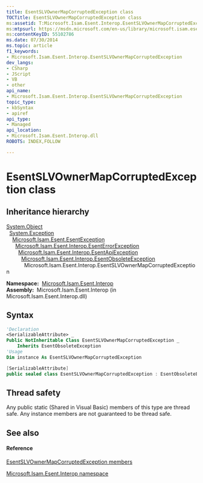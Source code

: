 ```yaml
---
title: EsentSLVOwnerMapCorruptedException class
TOCTitle: EsentSLVOwnerMapCorruptedException class
ms:assetid: T:Microsoft.Isam.Esent.Interop.EsentSLVOwnerMapCorruptedException
ms:mtpsurl: https://msdn.microsoft.com/en-us/library/microsoft.isam.esent.interop.esentslvownermapcorruptedexception(v=EXCHG.10)
ms:contentKeyID: 55102786
ms.date: 07/30/2014
ms.topic: article
f1_keywords:
- Microsoft.Isam.Esent.Interop.EsentSLVOwnerMapCorruptedException
dev_langs:
- CSharp
- JScript
- VB
- other
api_name: 
- Microsoft.Isam.Esent.Interop.EsentSLVOwnerMapCorruptedException
topic_type: 
- kbSyntax
- apiref
api_type: 
- Managed
api_location: 
- Microsoft.Isam.Esent.Interop.dll
ROBOTS: INDEX,FOLLOW

---
```


# EsentSLVOwnerMapCorruptedException class

## Inheritance hierarchy

[System.Object](https://docs.microsoft.com/dotnet/api/system.object?redirectedfrom=MSDN)  
  [System.Exception](https://docs.microsoft.com/dotnet/api/system.exception?redirectedfrom=MSDN)  
    [Microsoft.Isam.Esent.EsentException](dn292088\(v=exchg.10\).md)  
      [Microsoft.Isam.Esent.Interop.EsentErrorException](dn274314\(v=exchg.10\).md)  
        [Microsoft.Isam.Esent.Interop.EsentApiException](dn334231\(v=exchg.10\).md)  
          [Microsoft.Isam.Esent.Interop.EsentObsoleteException](dn319668\(v=exchg.10\).md)  
            Microsoft.Isam.Esent.Interop.EsentSLVOwnerMapCorruptedException  

**Namespace:**  [Microsoft.Isam.Esent.Interop](hh596136\(v=exchg.10\).md)  
**Assembly:**  Microsoft.Isam.Esent.Interop (in Microsoft.Isam.Esent.Interop.dll)

## Syntax

``` vb
'Declaration
<SerializableAttribute> _
Public NotInheritable Class EsentSLVOwnerMapCorruptedException _
    Inherits EsentObsoleteException
'Usage
Dim instance As EsentSLVOwnerMapCorruptedException
```

``` csharp
[SerializableAttribute]
public sealed class EsentSLVOwnerMapCorruptedException : EsentObsoleteException
```

## Thread safety

Any public static (Shared in Visual Basic) members of this type are thread safe. Any instance members are not guaranteed to be thread safe.

## See also

#### Reference

[EsentSLVOwnerMapCorruptedException members](dn334810\(v=exchg.10\).md)

[Microsoft.Isam.Esent.Interop namespace](hh596136\(v=exchg.10\).md)

